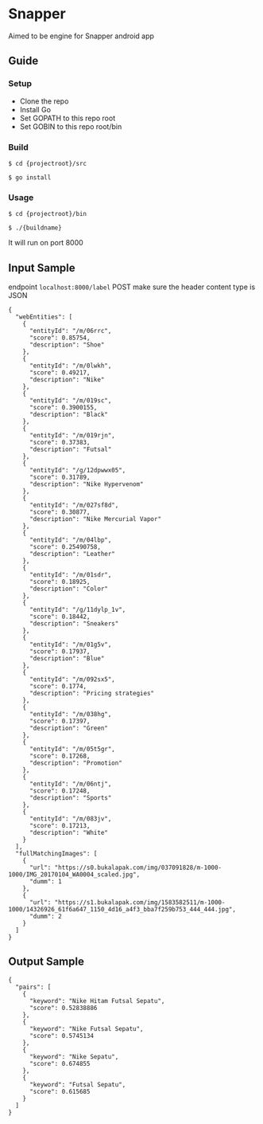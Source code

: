 # Snapper
Aimed to be engine for Snapper android app

## Guide
### Setup
- Clone the repo
- Install Go
- Set GOPATH to this repo root
- Set GOBIN to this repo root/bin

### Build
```shell
$ cd {projectroot}/src
```
```shell
$ go install
```

### Usage
```shell
$ cd {projectroot}/bin
```
```shell
$ ./{buildname}
```
It will run on port 8000

## Input Sample
endpoint `localhost:8000/label` POST
make sure the header content type is JSON
```console
{
  "webEntities": [
    {
      "entityId": "/m/06rrc",
      "score": 0.85754,
      "description": "Shoe"
    },
    {
      "entityId": "/m/0lwkh",
      "score": 0.49217,
      "description": "Nike"
    },
    {
      "entityId": "/m/019sc",
      "score": 0.3900155,
      "description": "Black"
    },
    {
      "entityId": "/m/019rjn",
      "score": 0.37383,
      "description": "Futsal"
    },
    {
      "entityId": "/g/12dpwwx05",
      "score": 0.31789,
      "description": "Nike Hypervenom"
    },
    {
      "entityId": "/m/027sf8d",
      "score": 0.30877,
      "description": "Nike Mercurial Vapor"
    },
    {
      "entityId": "/m/04lbp",
      "score": 0.25490758,
      "description": "Leather"
    },
    {
      "entityId": "/m/01sdr",
      "score": 0.18925,
      "description": "Color"
    },
    {
      "entityId": "/g/11dylp_1v",
      "score": 0.18442,
      "description": "Sneakers"
    },
    {
      "entityId": "/m/01g5v",
      "score": 0.17937,
      "description": "Blue"
    },
    {
      "entityId": "/m/092sx5",
      "score": 0.1774,
      "description": "Pricing strategies"
    },
    {
      "entityId": "/m/038hg",
      "score": 0.17397,
      "description": "Green"
    },
    {
      "entityId": "/m/05t5gr",
      "score": 0.17268,
      "description": "Promotion"
    },
    {
      "entityId": "/m/06ntj",
      "score": 0.17248,
      "description": "Sports"
    },
    {
      "entityId": "/m/083jv",
      "score": 0.17213,
      "description": "White"
    }
  ],
  "fullMatchingImages": [
    {
      "url": "https://s0.bukalapak.com/img/037091828/m-1000-1000/IMG_20170104_WA0004_scaled.jpg",
      "dumm": 1
    },
    {
      "url": "https://s1.bukalapak.com/img/1583582511/m-1000-1000/14326926_61f6a647_1150_4d16_a4f3_bba7f259b753_444_444.jpg",
      "dumm": 2
    }
  ]
}
```

## Output Sample
```console
{
  "pairs": [
    {
      "keyword": "Nike Hitam Futsal Sepatu",
      "score": 0.52838886
    },
    {
      "keyword": "Nike Futsal Sepatu",
      "score": 0.5745134
    },
    {
      "keyword": "Nike Sepatu",
      "score": 0.674855
    },
    {
      "keyword": "Futsal Sepatu",
      "score": 0.615685
    }
  ]
}
```
